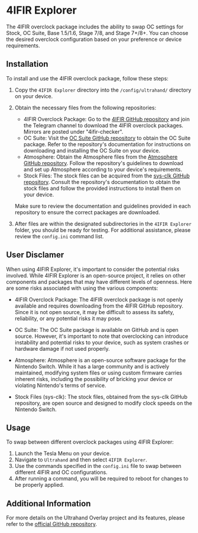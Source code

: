 # 4IFIR Explorer

The 4IFIR overclock package includes the ability to swap OC settings for Stock, OC Suite, Base 1.5/1.6, Stage 7/8, and Stage 7+/8+. You can choose the desired overclock configuration based on your preference or device requirements.

## Installation

To install and use the 4IFIR overclock package, follow these steps:

1. Copy the `4IFIR Explorer` directory into the `/config/ultrahand/` directory on your device.
2. Obtain the necessary files from the following repositories:

   - 4IFIR Overclock Package: Go to the [4IFIR GitHub repository](https://github.com/rashevskyv/4IFIR/blob/main/README_ENG.md) and join the Telegram channel to download the 4IFIR overclock packages. Mirrors are posted under "4ifir-checker".
   - OC Suite: Visit the [OC Suite GitHub repository](https://github.com/hanai3Bi/Switch-OC-Suite) to obtain the OC Suite package. Refer to the repository's documentation for instructions on downloading and installing the OC Suite on your device.
   - Atmosphere: Obtain the Atmosphere files from the [Atmosphere GitHub repository](https://github.com/Atmosphere-NX/Atmosphere). Follow the repository's guidelines to download and set up Atmosphere according to your device's requirements.
   - Stock Files: The stock files can be acquired from the [sys-clk GitHub repository](https://github.com/retronx-team/sys-clk). Consult the repository's documentation to obtain the stock files and follow the provided instructions to install them on your device.

   Make sure to review the documentation and guidelines provided in each repository to ensure the correct packages are downloaded.
3. After files are within the designated subdirectories in the `4IFIR Explorer` folder, you should be ready for testing.  For additional assistance, please review the `config.ini` command list.

## User Disclamer

When using 4IFIR Explorer, it's important to consider the potential risks involved. While 4IFIR Explorer is an open-source project, it relies on other components and packages that may have different levels of openness. Here are some risks associated with using the various components:

- 4IFIR Overclock Package: The 4IFIR overclock package is not openly available and requires downloading from the 4IFIR GitHub repository. Since it is not open source, it may be difficult to assess its safety, reliability, or any potential risks it may pose.

- OC Suite: The OC Suite package is available on GitHub and is open source. However, it's important to note that overclocking can introduce instability and potential risks to your device, such as system crashes or hardware damage if not used properly.

- Atmosphere: Atmosphere is an open-source software package for the Nintendo Switch. While it has a large community and is actively maintained, modifying system files or using custom firmware carries inherent risks, including the possibility of bricking your device or violating Nintendo's terms of service.

- Stock Files (sys-clk): The stock files, obtained from the sys-clk GitHub repository, are open source and designed to modify clock speeds on the Nintendo Switch.

## Usage

To swap between different overclock packages using 4IFIR Explorer:

1. Launch the Tesla Menu on your device.
2. Navigate to `Ultrahand` and then select `4IFIR Explorer`.
3. Use the commands specified in the `config.ini` file to swap between different 4IFIR and OC configurations.
4. After running a command, you will be required to reboot for changes to be properly applied.

## Additional Information

For more details on the Ultrahand Overlay project and its features, please refer to the [official GitHub repository](https://github.com/ppkantorski/Ultrahand-Overlay).
